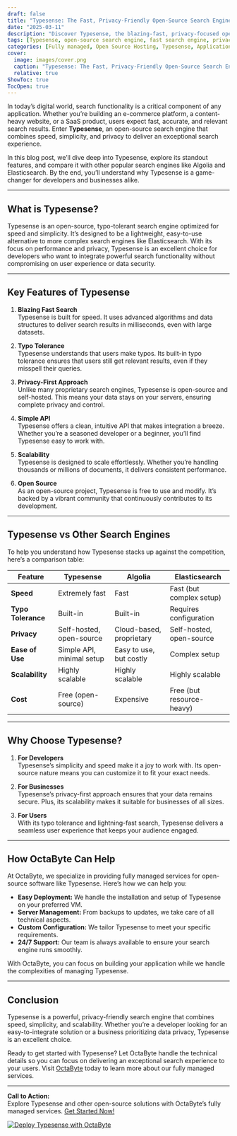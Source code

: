 ```yaml
---
draft: false
title: "Typesense: The Fast, Privacy-Friendly Open-Source Search Engine"
date: "2025-03-11"
description: "Discover Typesense, the blazing-fast, privacy-focused open-source search engine designed for modern applications. Learn how it compares to other search engines, its unique features, and why it’s the perfect choice for developers and businesses."
tags: [Typesense, open-source search engine, fast search engine, privacy-friendly search, Typesense vs Algolia, Typesense vs Elasticsearch, managed search engine, open-source software, OctaByte, fully managed services]
categories: [Fully managed, Open Source Hosting, Typesense, Applications, Search]
cover:
  image: images/cover.png
  caption: "Typesense: The Fast, Privacy-Friendly Open-Source Search Engine"
  relative: true
ShowToc: true
TocOpen: true
---
```



In today’s digital world, search functionality is a critical component of any application. Whether you’re building an e-commerce platform, a content-heavy website, or a SaaS product, users expect fast, accurate, and relevant search results. Enter **Typesense**, an open-source search engine that combines speed, simplicity, and privacy to deliver an exceptional search experience.

In this blog post, we’ll dive deep into Typesense, explore its standout features, and compare it with other popular search engines like Algolia and Elasticsearch. By the end, you’ll understand why Typesense is a game-changer for developers and businesses alike.

---

## What is Typesense?

Typesense is an open-source, typo-tolerant search engine optimized for speed and simplicity. It’s designed to be a lightweight, easy-to-use alternative to more complex search engines like Elasticsearch. With its focus on performance and privacy, Typesense is an excellent choice for developers who want to integrate powerful search functionality without compromising on user experience or data security.

---

## Key Features of Typesense

1. **Blazing Fast Search**  
   Typesense is built for speed. It uses advanced algorithms and data structures to deliver search results in milliseconds, even with large datasets.

2. **Typo Tolerance**  
   Typesense understands that users make typos. Its built-in typo tolerance ensures that users still get relevant results, even if they misspell their queries.

3. **Privacy-First Approach**  
   Unlike many proprietary search engines, Typesense is open-source and self-hosted. This means your data stays on your servers, ensuring complete privacy and control.

4. **Simple API**  
   Typesense offers a clean, intuitive API that makes integration a breeze. Whether you’re a seasoned developer or a beginner, you’ll find Typesense easy to work with.

5. **Scalability**  
   Typesense is designed to scale effortlessly. Whether you’re handling thousands or millions of documents, it delivers consistent performance.

6. **Open Source**  
   As an open-source project, Typesense is free to use and modify. It’s backed by a vibrant community that continuously contributes to its development.

---

## Typesense vs Other Search Engines

To help you understand how Typesense stacks up against the competition, here’s a comparison table:

| Feature                | Typesense               | Algolia                  | Elasticsearch           |
|------------------------|-------------------------|--------------------------|-------------------------|
| **Speed**              | Extremely fast          | Fast                    | Fast (but complex setup)|
| **Typo Tolerance**     | Built-in                | Built-in                | Requires configuration  |
| **Privacy**            | Self-hosted, open-source| Cloud-based, proprietary| Self-hosted, open-source|
| **Ease of Use**        | Simple API, minimal setup| Easy to use, but costly | Complex setup           |
| **Scalability**        | Highly scalable         | Highly scalable         | Highly scalable         |
| **Cost**               | Free (open-source)      | Expensive               | Free (but resource-heavy)|

---

## Why Choose Typesense?

1. **For Developers**  
   Typesense’s simplicity and speed make it a joy to work with. Its open-source nature means you can customize it to fit your exact needs.

2. **For Businesses**  
   Typesense’s privacy-first approach ensures that your data remains secure. Plus, its scalability makes it suitable for businesses of all sizes.

3. **For Users**  
   With its typo tolerance and lightning-fast search, Typesense delivers a seamless user experience that keeps your audience engaged.

---

## How OctaByte Can Help

At OctaByte, we specialize in providing fully managed services for open-source software like Typesense. Here’s how we can help you:

- **Easy Deployment:** We handle the installation and setup of Typesense on your preferred VM.  
- **Server Management:** From backups to updates, we take care of all technical aspects.  
- **Custom Configuration:** We tailor Typesense to meet your specific requirements.  
- **24/7 Support:** Our team is always available to ensure your search engine runs smoothly.  

With OctaByte, you can focus on building your application while we handle the complexities of managing Typesense.

---

## Conclusion

Typesense is a powerful, privacy-friendly search engine that combines speed, simplicity, and scalability. Whether you’re a developer looking for an easy-to-integrate solution or a business prioritizing data privacy, Typesense is an excellent choice.

Ready to get started with Typesense? Let OctaByte handle the technical details so you can focus on delivering an exceptional search experience to your users. Visit [OctaByte](https://octabyte.io) today to learn more about our fully managed services.

---

**Call to Action:**  
Explore Typesense and other open-source solutions with OctaByte’s fully managed services. [Get Started Now!](https://octabyte.io)

[![Deploy Typesense with OctaByte](/images/deploy-on-octabyte.png)](https://octabyte.io/fully-managed-open-source-services/applications/search/typesense)